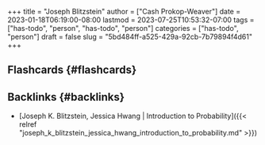 +++
title = "Joseph Blitzstein"
author = ["Cash Prokop-Weaver"]
date = 2023-01-18T06:19:00-08:00
lastmod = 2023-07-25T10:53:32-07:00
tags = ["has-todo", "person", "has-todo", "person"]
categories = ["has-todo", "person"]
draft = false
slug = "5bd484ff-a525-429a-92cb-7b79894f4d61"
+++

## Flashcards {#flashcards}


## Backlinks {#backlinks}

-   [Joseph K. Blitzstein, Jessica Hwang | Introduction to Probability]({{< relref "joseph_k_blitzstein_jessica_hwang_introduction_to_probability.md" >}})
